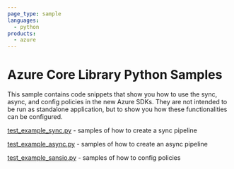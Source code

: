 ```yaml
---
page_type: sample
languages:
  - python
products:
  - azure
---
```


# Azure Core Library Python Samples

This sample contains code snippets that show you how to use the sync, async, and config policies in the new Azure SDKs. They are not intended to be run as standalone application, but to show you how these functionalities can be configured.

[test_example_sync.py](https://github.com/Azure/azure-sdk-for-python/blob/master/sdk/core/azure-core/samples/test_example_sync.py) - samples of how to create a sync pipeline

[test_example_async.py](https://github.com/Azure/azure-sdk-for-python/blob/master/sdk/core/azure-core/samples/test_example_async.py) - samples of how to create an async pipeline

[test_example_sansio.py](https://github.com/Azure/azure-sdk-for-python/blob/master/sdk/core/azure-core/samples/test_example_sansio.py) - samples of how to config policies
